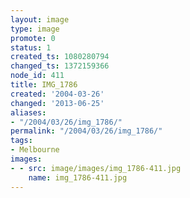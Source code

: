 ```yaml
---
layout: image
type: image
promote: 0
status: 1
created_ts: 1080280794
changed_ts: 1372159366
node_id: 411
title: IMG_1786
created: '2004-03-26'
changed: '2013-06-25'
aliases:
- "/2004/03/26/img_1786/"
permalink: "/2004/03/26/img_1786/"
tags:
- Melbourne
images:
- - src: image/images/img_1786-411.jpg
    name: img_1786-411.jpg
---
```


